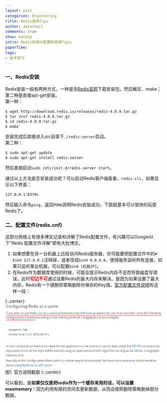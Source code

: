 ```yaml
---
layout: post
categories: Engineering
title: Redis使用Tips
author: datasnail
comments: true
show: backup
intro: Redis的相关配置和使用Tips。
paperTime:
tags:
- 技术学习
---
```


### 一、Redis安装
Redis安装一般有两种方式，一种是去[Redis官网](https://redis.io/)下载安装包，然后解压、make；第二种是直接apt-get安装。   
第一种：
```
$ wget http://download.redis.io/releases/redis-4.0.9.tar.gz
$ tar zxvf redis-4.0.9.tar.gz
$ cd redis-4.0.9.tar.gz
$ make
```
安装完成后直接进入src目录下```./redis-server```启动。  
第二种：
```
$ sudo apt-get update
$ sudo apt-get install redis-server
```
然后直接启动```sudo /etc/init.d/redis-server start```。  

通过以上方法是否安装成功呢？可以启动Redis客户端查看，```redis-cli```，如果显示以下界面：
```
127.0.0.1:6379>
```
然后输入命令```ping```，返回```PONG```说明Redis安装成功，下面就基本可以愉快的玩耍Redis了。

### 二、配置文件(redis.cnf)
这部分网络上有很多博文记录和详解了Redis配置文件，有兴趣可以Google以下"Redis 配置文件详解"即有大批博文。  
1. 如果想要在另一台机器上远程访问Redis服务器，你可能要把配置文件中的```# bind 127.0.0.1```注释掉，或者改成```bind 0.0.0.0```，使得服务监听所有连接，如果只监听某台机器，可以配置```bind [机器IP]```。
2. 在Redis作为数据库使用的时候，可能会提示Redis内存不足而导致磁盘写错误。此时<span style="color:red">**切记不可**</span>通过设置Redis的最大内存来解决。是因为如果设置了最大内存，Redis有一个键删除策略删除你保存的Key值。[官方配置文件说明](https://redis.io/topics/config)有这样一段：  

{:.center}
![](/postimg/redis/redis_maxmemory.png)   
图1. 官方说明截取
{:.center}

可以看到，是**如果仅仅是把redis作为一个缓存来用的话，可以设置maxmemory**！因为利用有限的空间去更新数据，从而会按照删除策略删掉部分数据。



